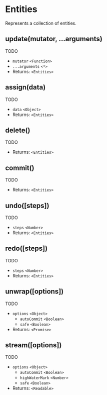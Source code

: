 # Entities

Represents a collection of entities.

## update(mutator, ...arguments)

TODO

- `mutator` `<Function>`
- `...arguments` `<*>`
- Returns: `<Entities>`

## assign(data)

TODO

- `data` `<Object>`
- Returns: `<Entities>`

## delete()

TODO

- Returns: `<Entities>`

## commit()

TODO

- Returns: `<Entities>`

## undo([steps])

TODO

- `steps` `<Number>`
- Returns: `<Entities>`

## redo([steps])

TODO

- `steps` `<Number>`
- Returns: `<Entities>`

## unwrap([options])

TODO

- `options` `<Object>`
  - `autoCommit` `<Boolean>`
  - `safe` `<Boolean>`
- Returns: `<Promise>`

## stream([options])

TODO

- `options` `<Object>`
  - `autoCommit` `<Boolean>`
  - `highWaterMark` `<Number>`
  - `safe` `<Boolean>`
- Returns: `<Readable>`
